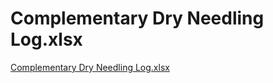# Complementary Dry Needling Log.xlsx

[Complementary Dry Needling Log.xlsx](Complementary%20Dry%20Needling%20Log%20xlsx%20197310bbad164d809778fa1ccb86eb78/Complementary_Dry_Needling_Log.xlsx)